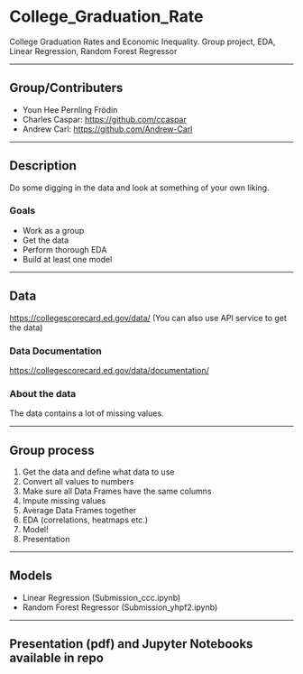 # College_Graduation_Rate
College Graduation Rates and Economic Inequality.
Group project, EDA, Linear Regression, Random Forest Regressor

---

## Group/Contributers
* Youn Hee Pernling Frödin
* Charles Caspar: https://github.com/ccaspar
* Andrew Carl: https://github.com/Andrew-Carl


---

## Description
Do some digging in the data and look at something of your own liking. 

### Goals
* Work as a group
* Get the data
* Perform thorough EDA
* Build at least one model

---

## Data
https://collegescorecard.ed.gov/data/
(You can also use API service to get the data) 

### Data Documentation
https://collegescorecard.ed.gov/data/documentation/

### About the data
The data contains a lot of missing values. 


---

## Group process
1. Get the data and define what data to use
2. Convert all values to numbers
3. Make sure all Data Frames have the same columns
4. Impute missing values
5. Average Data Frames together
6. EDA (correlations, heatmaps etc.)
7. Model!
8. Presentation

---

## Models
* Linear Regression (Submission_ccc.ipynb)
* Random Forest Regressor (Submission_yhpf2.ipynb)

---

## Presentation (pdf) and Jupyter Notebooks available in repo
